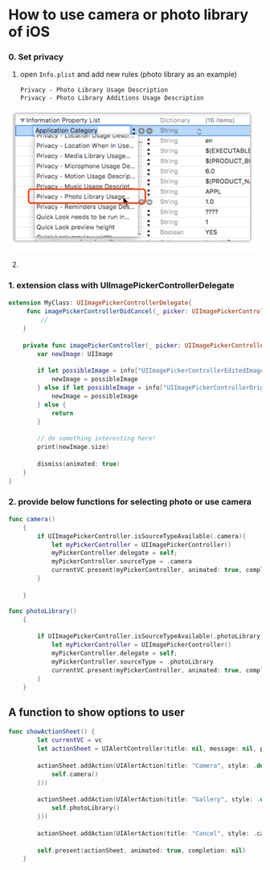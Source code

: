 # How to use camera or photo library of iOS

### 0. Set privacy 

1. open `Info.plist`  and add new rules (photo library as an example)

   ```
   Privacy - Photo Library Usage Description
   Privacy - Photo Library Additions Usage Description
   ```


![image-20181002123721016](assets/image-20181002123721016.png)

2. 





### 1. extension class with UIImagePickerControllerDelegate

```swift
extension MyClass: UIImagePickerControllerDelegate{
     func imagePickerControllerDidCancel(_ picker: UIImagePickerController) {
         // 
    }
    
    private func imagePickerController(_ picker: UIImagePickerController, didFinishPickingMediaWithInfo info: [String : Any]) {
        var newImage: UIImage
        
        if let possibleImage = info["UIImagePickerControllerEditedImage"] as? UIImage {
            newImage = possibleImage
        } else if let possibleImage = info["UIImagePickerControllerOriginalImage"] as? UIImage {
            newImage = possibleImage
        } else {
            return
        }
        
        // do something interesting here!
        print(newImage.size)
        
        dismiss(animated: true)
    }
}
```

### 2. provide below functions for selecting photo or use camera





```swift
func camera()
    {
        if UIImagePickerController.isSourceTypeAvailable(.camera){
            let myPickerController = UIImagePickerController()
            myPickerController.delegate = self;
            myPickerController.sourceType = .camera
            currentVC.present(myPickerController, animated: true, completion: nil)
        }
        
    }
```





```swift
func photoLibrary()
    {
        
        if UIImagePickerController.isSourceTypeAvailable(.photoLibrary){
            let myPickerController = UIImagePickerController()
            myPickerController.delegate = self;
            myPickerController.sourceType = .photoLibrary
            currentVC.present(myPickerController, animated: true, completion: nil)
        }
    }
```

## A function to show options to user

```swift
func showActionSheet() {
        let currentVC = vc
        let actionSheet = UIAlertController(title: nil, message: nil, preferredStyle: .actionSheet)
        
        actionSheet.addAction(UIAlertAction(title: "Camera", style: .default, handler: { (alert:UIAlertAction!) -> Void in
            self.camera()
        }))
        
        actionSheet.addAction(UIAlertAction(title: "Gallery", style: .default, handler: { (alert:UIAlertAction!) -> Void in
            self.photoLibrary()
        }))
        
        actionSheet.addAction(UIAlertAction(title: "Cancel", style: .cancel, handler: nil))
        
        self.present(actionSheet, animated: true, completion: nil)
    }
```

